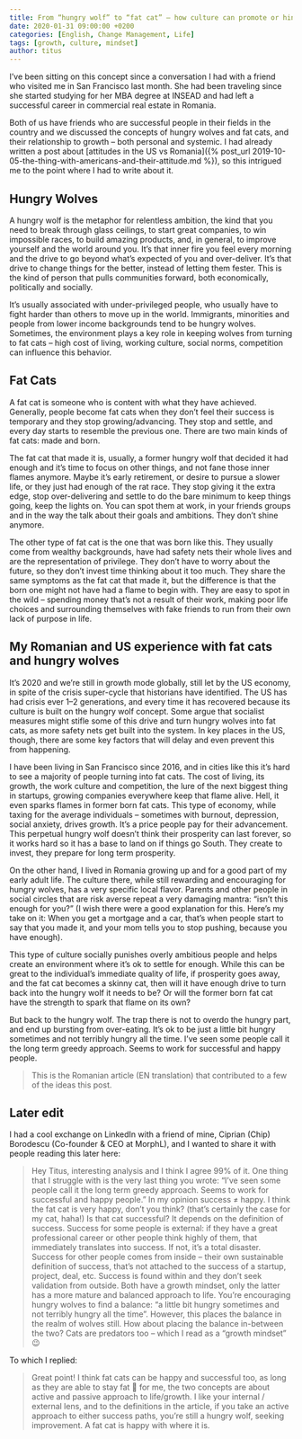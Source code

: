 ```yaml
---
title: From “hungry wolf” to “fat cat” – how culture can promote or hinder growth
date: 2020-01-31 09:00:00 +0200
categories: [English, Change Management, Life]
tags: [growth, culture, mindset]
author: titus
---
```


I’ve been sitting on this concept since a conversation I had with a friend who visited me in San Francisco last month. She had been traveling since she started studying for her MBA degree at INSEAD and had left a successful career in commercial real estate in Romania.

Both of us have friends who are successful people in their fields in the country and we discussed the concepts of hungry wolves and fat cats, and their relationship to growth – both personal and systemic. I had already written a post about [attitudes in the US vs Romania]({% post_url 2019-10-05-the-thing-with-americans-and-their-attitude.md %}), so this intrigued me to the point where I had to write about it.

## Hungry Wolves

A hungry wolf is the metaphor for relentless ambition, the kind that you need to break through glass ceilings, to start great companies, to win impossible races, to build amazing products, and, in general, to improve yourself and the world around you. It’s that inner fire you feel every morning and the drive to go beyond what’s expected of you and over-deliver. It’s that drive to change things for the better, instead of letting them fester. This is the kind of person that pulls communities forward, both economically, politically and socially.

It’s usually associated with under-privileged people, who usually have to fight harder than others to move up in the world. Immigrants, minorities and people from lower income backgrounds tend to be hungry wolves. Sometimes, the environment plays a key role in keeping wolves from turning to fat cats – high cost of living, working culture, social norms, competition can influence this behavior.

## Fat Cats

A fat cat is someone who is content with what they have achieved. Generally, people become fat cats when they don’t feel their success is temporary and they stop growing/advancing. They stop and settle, and every day starts to resemble the previous one. There are two main kinds of fat cats: made and born.

The fat cat that made it is, usually, a former hungry wolf that decided it had enough and it’s time to focus on other things, and not fane those inner flames anymore. Maybe it’s early retirement, or desire to pursue a slower life, or they just had enough of the rat race. They stop giving it the extra edge, stop over-delivering and settle to do the bare minimum to keep things going, keep the lights on. You can spot them at work, in your friends groups and in the way the talk about their goals and ambitions. They don’t shine anymore.

The other type of fat cat is the one that was born like this. They usually come from wealthy backgrounds, have had safety nets their whole lives and are the representation of privilege. They don’t have to worry about the future, so they don’t invest time thinking about it too much. They share the same symptoms as the fat cat that made it, but the difference is that the born one might not have had a flame to begin with. They are easy to spot in the wild – spending money that’s not a result of their work, making poor life choices and surrounding themselves with fake friends to run from their own lack of purpose in life.

## My Romanian and US experience with fat cats and hungry wolves

It’s 2020 and we’re still in growth mode globally, still let by the US economy, in spite of the crisis super-cycle that historians have identified. The US has had crisis ever 1–2 generations, and every time it has recovered because its culture is built on the hungry wolf concept. Some argue that socialist measures might stifle some of this drive and turn hungry wolves into fat cats, as more safety nets get built into the system. In key places in the US, though, there are some key factors that will delay and even prevent this from happening.

I have been living in San Francisco since 2016, and in cities like this it’s hard to see a majority of people turning into fat cats. The cost of living, its growth, the work culture and competition, the lure of the next biggest thing in startups, growing companies everywhere keep that flame alive. Hell, it even sparks flames in former born fat cats. This type of economy, while taxing for the average individuals – sometimes with burnout, depression, social anxiety, drives growth. It’s a price people pay for their advancement. This perpetual hungry wolf doesn’t think their prosperity can last forever, so it works hard so it has a base to land on if things go South. They create to invest, they prepare for long term prosperity.

On the other hand, I lived in Romania growing up and for a good part of my early adult life. The culture there, while still rewarding and encouraging for hungry wolves, has a very specific local flavor. Parents and other people in social circles that are risk averse repeat a very damaging mantra: “isn’t this enough for you?” (I wish there were a good explanation for this. Here’s my take on it: When you get a mortgage and a car, that’s when people start to say that you made it, and your mom tells you to stop pushing, because you have enough).

This type of culture socially punishes overly ambitious people and helps create an environment where it’s ok to settle for enough. While this can be great to the individual’s immediate quality of life, if prosperity goes away, and the fat cat becomes a skinny cat, then will it have enough drive to turn back into the hungry wolf it needs to be? Or will the former born fat cat have the strength to spark that flame on its own?

But back to the hungry wolf. The trap there is not to overdo the hungry part, and end up bursting from over-eating. It’s ok to be just a little bit hungry sometimes and not terribly hungry all the time. I’ve seen some people call it the long term greedy approach. Seems to work for successful and happy people.

> This is the Romanian article (EN translation) that contributed to a few of the ideas this post.

## Later edit

I had a cool exchange on LinkedIn with a friend of mine, Ciprian (Chip) Borodescu (Co-founder & CEO at MorphL), and I wanted to share it with people reading this later here:

> Hey Titus, interesting analysis and I think I agree 99% of it. One thing that I struggle with is the very last thing you wrote: “I’ve seen some people call it the long term greedy approach. Seems to work for successful and happy people.” In my opinion success ≠ happy. I think the fat cat is very happy, don’t you think? (that’s certainly the case for my cat, haha!) Is that cat successful? It depends on the definition of success. Success for some people is external: if they have a great professional career or other people think highly of them, that immediately translates into success. If not, it’s a total disaster. Success for other people comes from inside – their own sustainable definition of success, that’s not attached to the success of a startup, project, deal, etc. Success is found within and they don’t seek validation from outside. Both have a growth mindset, only the latter has a more mature and balanced approach to life. You’re encouraging hungry wolves to find a balance: “a little bit hungry sometimes and not terribly hungry all the time”. However, this places the balance in the realm of wolves still. How about placing the balance in-between the two? Cats are predators too – which I read as a “growth mindset” 😉

To which I replied:

> Great point! I think fat cats can be happy and successful too, as long as they are able to stay fat 🙂 for me, the two concepts are about active and passive approach to life/growth. I like your internal / external lens, and to the definitions in the article, if you take an active approach to either success paths, you’re still a hungry wolf, seeking improvement. A fat cat is happy with where it is.
